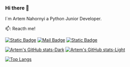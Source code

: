 ### Hi there 👋

I`m Artem Nahornyi a Python Junior Developer.

📫: Reacth me!

[![Static Badge](https://img.shields.io/badge/linkedin-0A66C2?style=flat&logo=linkedin&logoColor=white&labelColor=0A66C2)](https://www.linkedin.com/@artem-nahornyi-ua)
[![Mail Badge](https://img.shields.io/badge/gmail-EA4335?style=flat&logo=gmail&logoColor=white&labelColor=EA4335)](mailto:artemna@gmail.com)
[![Static Badge](https://img.shields.io/badge/telegram-blue?style=flat&logo=telegram&logoColor=white&labelColor=blue)](https://web.telegram.org/@artem_nahornyi)

[![Artem's GitHub stats-Dark](https://github-readme-stats.vercel.app/api?username=ntwn&show_icons=true&theme=dark#gh-dark-mode-only)](https://github.com/anuraghazra/github-readme-stats#gh-dark-mode-only)
[![Artem's GitHub stats-Light](https://github-readme-stats.vercel.app/api?username=ntwn&show_icons=true&theme=default#gh-light-mode-only)](https://github.com/anuraghazra/github-readme-stats#gh-light-mode-only)

[![Top Langs](https://github-readme-stats.vercel.app/api/top-langs/?username=ntwn&layout=compact)](https://github.com/anuraghazra/github-readme-stats)
